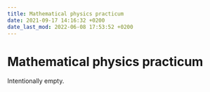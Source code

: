```yaml
---
title: Mathematical physics practicum
date: 2021-09-17 14:16:32 +0200
date_last_mod: 2022-06-08 17:53:52 +0200
---
```

# Mathematical physics practicum
 Intentionally empty.
